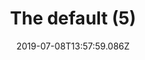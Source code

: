 ---
title: The default (5)
date: 2019-07-08T13:57:59.086Z
year: 2019
tags:
  - painting
  - theDefault
coverImage: /images/uploads/iriée_zamble-the_default-05.jpg
material: Acrylic on canvas
dimensions: 50 x 35 cm
---